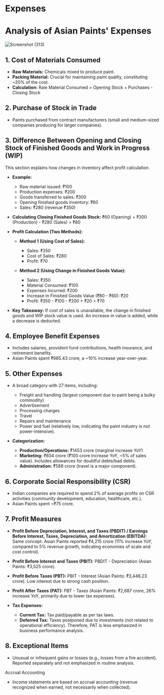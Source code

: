 # Expenses

# Analysis of Asian Paints' Expenses 

![Screenshot (313)](https://github.com/user-attachments/assets/a3d9e25a-461f-47f1-ba07-8ccca4656022)


## 1. Cost of Materials Consumed

*   **Raw Materials:** Chemicals mixed to produce paint.
*   **Packing Material:** Crucial for maintaining paint quality, constituting ~20% of the cost.
*   **Calculation:** Raw Material Consumed = Opening Stock + Purchases - Closing Stock

## 2. Purchase of Stock in Trade

*   Paints purchased from contract manufacturers (small and medium-sized companies producing for larger companies).

## 3. Difference Between Opening and Closing Stock of Finished Goods and Work in Progress (WIP)

This section explains how changes in inventory affect profit calculation.

*   **Example:**
    *   Raw material issued: ₹100
    *   Production expenses: ₹200
    *   Goods transferred to sales: ₹300
    *   Opening finished goods inventory: ₹60
    *   Sales: ₹280 (revenue ₹350)

*   **Calculating Closing Finished Goods Stock:** ₹60 (Opening) + ₹300 (Production) - ₹280 (Sales) = ₹80

*   **Profit Calculation (Two Methods):**

    *   **Method 1 (Using Cost of Sales):**
        *   Sales: ₹350
        *   Cost of Sales: ₹280
        *   Profit: ₹70

    *   **Method 2 (Using Change in Finished Goods Value):**
        *   Sales: ₹350
        *   Material Consumed: ₹100
        *   Expenses Incurred: ₹200
        *   Increase in Finished Goods Value (₹80 - ₹60): ₹20
        *   Profit: ₹350 - ₹100 - ₹200 + ₹20 = ₹70

*   **Key Takeaway:** If cost of sales is unavailable, the change in finished goods and WIP stock value is used. An increase in value is added, while a decrease is deducted.

## 4. Employee Benefit Expenses

*   Includes salaries, provident fund contributions, health insurance, and retirement benefits.
*   Asian Paints spent ₹985.43 crore, a ~10% increase year-over-year.

## 5. Other Expenses

*   A broad category with 27 items, including:
    *   Freight and handling (largest component due to paint being a bulky commodity)
    *   Advertisement
    *   Processing charges
    *   Travel
    *   Repairs and maintenance
    *   Power and fuel (relatively low, indicating the paint industry is not power-intensive).

*   **Categorization:**
    *   **Production/Operations:** ₹1453 crore (marginal increase YoY)
    *   **Marketing:** ₹804 crore (₹100 crore increase YoY, ~5% of sales value). Includes allowances for doubtful debts/bad debts.
    *   **Administration:** ₹588 crore (travel is a major component).

## 6. Corporate Social Responsibility (CSR)

*   Indian companies are required to spend 2% of average profits on CSR activities (community development, education, healthcare, etc.).
*   Asian Paints spent ~₹75 crore.


## 7. Profit Measures

*   **Profit Before Depreciation, Interest, and Taxes (PBDIT) / Earnings Before Interest, Taxes, Depreciation, and Amortization (EBITDA):** Same concept. Asian Paints reported ₹4,215 crore (11% increase YoY, compared to 5% revenue growth, indicating economies of scale and cost control).
*   **Profit Before Interest and Taxes (PBIT):** PBDIT - Depreciation (Asian Paints: ₹3,525 crore).
*   **Profit Before Taxes (PBT):** PBIT - Interest (Asian Paints: ₹3,446.23 crore). Low interest due to strong cash position.
*   **Profit After Taxes (PAT):** PBT - Taxes (Asian Paints: ₹2,687 crore, 26% increase YoY, primarily due to lower tax expenses).

*   **Tax Expenses:**
    *   **Current Tax:** Tax paid/payable as per tax laws.
    *   **Deferred Tax:** Taxes postponed due to investments (not related to operational efficiency). Therefore, PAT is less emphasized in business performance analysis.

## 8. Exceptional Items

*   Unusual or infrequent gains or losses (e.g., losses from a fire accident). Reported separately and not emphasized in routine analysis.


 Accrual Accounting 

*   Income statements are based on accrual accounting (revenue recognized when earned, not necessarily when collected).








